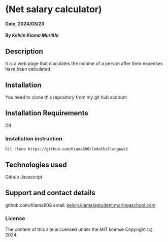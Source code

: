 # (Net salary calculator)

#### Date, 2024/03/23

#### By *Kelvin Kiama Muriithi*

## Description
It is a web page that claculates the income of a person after their expenses have been calculated
## Installation
You need to clone this repository from my git hub account
## Installation Requirements
Git

### Installation instruction
```
Git clone https://github.com/Kiama808/CodeChallengewk1

```


## Technologies used

Github
Javascript

## Support and contact details
github.com/Kiama808
email: kelvin.kiama@student.moringaschool.com

### License
The content of this site is licensed under the MIT license
Copyright (c) 2024.

